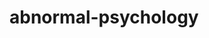 # abnormal-psychology
<!--summary: Abnormal psychology is the branch of psychology that studies unusual patterns of behavior, emotion and thought, which may or may not be understood as precipitating a mental disorder. Although many behaviors could be considered as abnormal, this branch of psychology generally deals with behavior in a clinical context. There is a long history of attempts to understand and control behavior deemed to be aberrant or deviant, and there is often cultural variation in the approach taken.-->